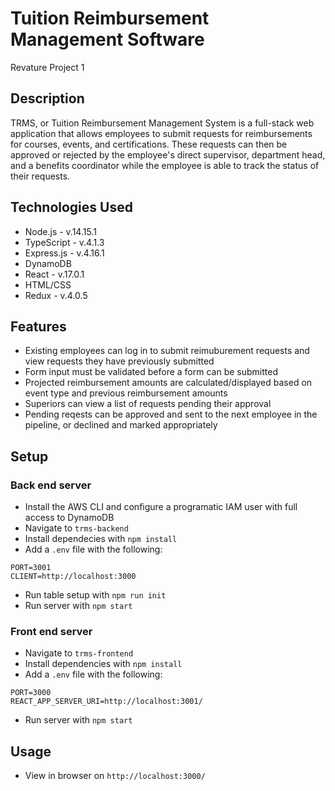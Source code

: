 # Tuition Reimbursement Management Software
Revature Project 1

## Description
TRMS, or Tuition Reimbursement Management System is a full-stack web application that allows employees to submit requests for reimbursements for courses, events, and certifications. These requests can then be approved or rejected by the employee's direct supervisor, department head, and a benefits coordinator while the employee is able to track the status of their requests.

## Technologies Used
* Node.js - v.14.15.1
* TypeScript - v.4.1.3
* Express.js - v.4.16.1
* DynamoDB
* React - v.17.0.1
* HTML/CSS
* Redux - v.4.0.5

## Features
* Existing employees can log in to submit reimuburement requests and view requests they have previously submitted
* Form input must be validated before a form can be submitted
* Projected reimbursement amounts are calculated/displayed based on event type and previous reimbursement amounts
* Superiors can view a list of requests pending their approval
* Pending reqests can be approved and sent to the next employee in the pipeline, or declined and marked appropriately

## Setup
### Back end server
* Install the AWS CLI and configure a programatic IAM user with full access to DynamoDB
* Navigate to `trms-backend`
* Install dependecies with `npm install`
* Add a `.env` file with the following:
```
PORT=3001
CLIENT=http://localhost:3000
```
* Run table setup with `npm run init`
* Run server with `npm start`

### Front end server
* Navigate to `trms-frontend`
* Install dependencies with `npm install`
* Add a `.env` file with the following:
```
PORT=3000
REACT_APP_SERVER_URI=http://localhost:3001/
```
* Run server with `npm start`

## Usage
* View in browser on `http://localhost:3000/`
